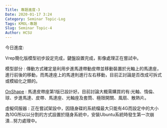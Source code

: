 ```yaml
---
Title: 專題進度-3
Date: 2020-01-17 3:24
Category: Seminar Topic-Log
Tags: KMOL-專題
Slug: Seminar Topic-4
Author: HCSU
---
```


今日進度:

Vrep簡化版模型初步設定完成，鍵盤設置完成，影像處理正在嘗試中。

模型部分 : 傳動方式確定是利用步進馬達帶動皮帶並移動裝置於光軸上的馬達座，進行前後的移動，而馬達座上的馬達則進行左右移動，目前正討論是否改成可拆式或模組化之類的。

<a href="https://cad.onshape.com/documents/604db172fe0b6a8e4523ff06/w/42b40006487ea43eacf29cee/e/1853a9b3ff145cc04d0f8398">OnShape</a> : 馬達皮帶座第1版已設計好。目前討論大概需購買的有:光軸、惰倫、球、步進馬達、皮帶、馬達座、光軸座及套筒、極限開關、風扇、散熱片。

虛擬伺服器 : 正在嘗試架設中，因隨身碟的系統檔最大只能有4G而設定中的大小為10G所以以分割的方式設置於隨身系統中，安裝Ubuntu系統時發生第一次崩潰...努力處理中。

